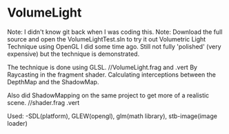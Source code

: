 # VolumeLight
Note: I didn't know git back when I was coding this.
Note: Download the full source and open the VolumeLightTest.sln to try it out
Volumetric Light Technique using OpenGL I did some time ago.
Still not fully 'polished' (very expensive) but the technique is demonstrated.

The technique is done using GLSL. //VolumeLight.frag and .vert
By Raycasting in the fragment shader. Calculating interceptions between the DepthMap and the ShadowMap.

Also did ShadowMapping on the same project to get more of a realistic scene. //shader.frag .vert

Used:
-SDL(platform), GLEW(opengl), glm(math library), stb-image(image loader) 


